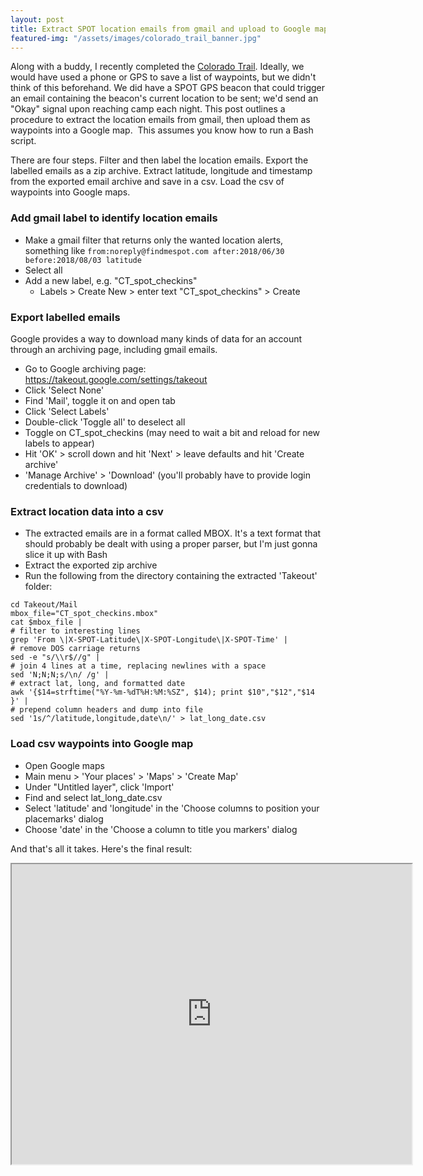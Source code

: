 ```yaml
---
layout: post
title: Extract SPOT location emails from gmail and upload to Google maps as waypoints
featured-img: "/assets/images/colorado_trail_banner.jpg"
---
```


Along with a buddy, I recently completed the [Colorado Trail](https://en.wikipedia.org/wiki/Colorado_Trail). Ideally, we would have used a phone or GPS to save a list of waypoints, but we didn't think of this beforehand. We did have a SPOT GPS beacon that could trigger an email containing the beacon's current location to be sent; we'd send an "Okay" signal upon reaching camp each night. This post outlines a procedure to extract the location emails from gmail, then upload them as waypoints into a Google map.  This assumes you know how to run a Bash script.

There are four steps. Filter and then label the location emails. Export the labelled emails as a zip archive. Extract latitude, longitude and timestamp from the exported email archive and save in a csv. Load the csv of waypoints into Google maps.



### Add gmail label to identify location emails
* Make a gmail filter that returns only the wanted location alerts, something like `from:noreply@findmespot.com after:2018/06/30 before:2018/08/03 latitude`
* Select all
* Add a new label, e.g. "CT_spot_checkins"
	* Labels > Create New > enter text "CT_spot_checkins" > Create


### Export labelled emails
Google provides a way to download many kinds of data for an account through an archiving page, including gmail emails.

* Go to Google archiving page: https://takeout.google.com/settings/takeout
* Click 'Select None'
* Find 'Mail', toggle it on and open tab
* Click 'Select Labels'
* Double-click 'Toggle all' to deselect all
* Toggle on CT_spot_checkins (may need to wait a bit and reload for new labels to appear)
* Hit 'OK' > scroll down and hit 'Next' > leave defaults and hit 'Create archive'
* 'Manage Archive' > 'Download' (you'll probably have to provide login credentials to download)


### Extract location data into a csv
* The extracted emails are in a format called MBOX. It's a text format that should probably be dealt with using a proper parser, but I'm just gonna slice it up with Bash
* Extract the exported zip archive
* Run the following from the directory containing the extracted 'Takeout' folder:

```shell
cd Takeout/Mail
mbox_file="CT_spot_checkins.mbox"
cat $mbox_file |
# filter to interesting lines
grep 'From \|X-SPOT-Latitude\|X-SPOT-Longitude\|X-SPOT-Time' |
# remove DOS carriage returns
sed -e "s/\\r$//g" |
# join 4 lines at a time, replacing newlines with a space
sed 'N;N;N;s/\n/ /g' |
# extract lat, long, and formatted date
awk '{$14=strftime("%Y-%m-%dT%H:%M:%SZ", $14); print $10","$12","$14 }' |
# prepend column headers and dump into file
sed '1s/^/latitude,longitude,date\n/' > lat_long_date.csv
```

### Load csv waypoints into Google map
* Open Google maps
* Main menu > 'Your places' > 'Maps' > 'Create Map'
* Under "Untitled layer", click 'Import'
* Find and select lat_long_date.csv
* Select 'latitude' and 'longitude' in the 'Choose columns to position your placemarks' dialog
* Choose 'date' in the 'Choose a column to title you markers' dialog

And that's all it takes. Here's the final result:
<iframe class="map-frame" src="https://www.google.com/maps/d/embed?mid=1Dlkx_7Z12fOlTA5yQ_7R7YFLg1_oBSlt" width="640" height="480"></iframe>






